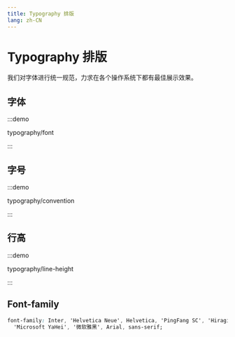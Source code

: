 ```yaml
---
title: Typography 排版
lang: zh-CN
---
```


# Typography 排版

我们对字体进行统一规范，力求在各个操作系统下都有最佳展示效果。

## 字体

:::demo

typography/font

:::

## 字号

:::demo

typography/convention

:::

## 行高

:::demo

typography/line-height

:::

## Font-family

```css
font-family: Inter, 'Helvetica Neue', Helvetica, 'PingFang SC', 'Hiragino Sans GB',
  'Microsoft YaHei', '微软雅黑', Arial, sans-serif;
```
